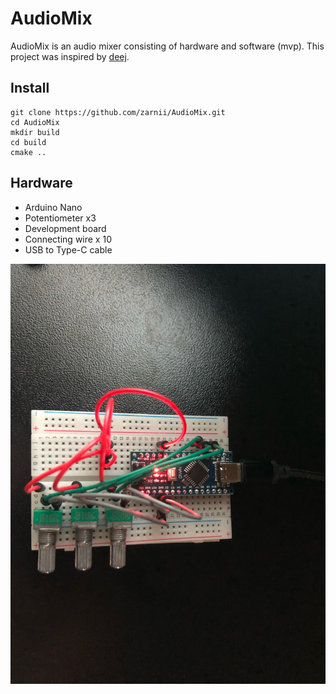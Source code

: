# AudioMix
AudioMix is ​​an audio mixer consisting of hardware and software (mvp). This project was inspired by [deej](https://github.com/omriharel/deej).

## Install
```
git clone https://github.com/zarnii/AudioMix.git
cd AudioMix
mkdir build
cd build
cmake ..
```

## Hardware
- Arduino Nano
- Potentiometer x3
- Development board
- Connecting wire x 10
- USB to Type-C cable

![AudioMix](img/board.jpg)